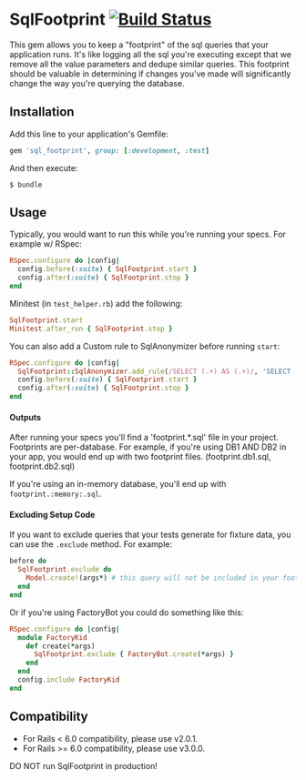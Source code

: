 # SqlFootprint [![Build Status](https://travis-ci.org/covermymeds/sql_footprint.svg?branch=master)](https://travis-ci.org/covermymeds/sql_footprint)

This gem allows you to keep a "footprint" of the sql queries that your application runs.
It's like logging all the sql you're executing except that we remove all the value parameters
and dedupe similar queries. This footprint should be valuable in determining if changes you've
made will significantly change the way you're querying the database.

## Installation

Add this line to your application's Gemfile:

```ruby
gem 'sql_footprint', group: [:development, :test]
```

And then execute:

    $ bundle

## Usage

Typically, you would want to run this while you're running your specs.
For example w/ RSpec:
```ruby
RSpec.configure do |config|
  config.before(:suite) { SqlFootprint.start }
  config.after(:suite) { SqlFootprint.stop }
end
```

Minitest (in `test_helper.rb`) add the following:
```ruby
SqlFootprint.start
Minitest.after_run { SqlFootprint.stop }
```

You can also add a Custom rule to SqlAnonymizer before running `start`:
```ruby
RSpec.configure do |config|
  SqlFootprint::SqlAnonymizer.add_rule(/SELECT (.+) AS (.+)/, 'SELECT [redacted] AS [redacted]')
  config.before(:suite) { SqlFootprint.start }
  config.after(:suite) { SqlFootprint.stop }
end
```

#### Outputs
After running your specs you'll find a 'footprint.*.sql' file in your project.
Footprints are per-database. For example, if you're using DB1 AND DB2 in your app, you would end up with two footprint files. (footprint.db1.sql, footprint.db2.sql)

If you're using an in-memory database, you'll end up with `footprint.:memory:.sql`.

#### Excluding Setup Code

If you want to exclude queries that your tests generate for fixture data, you can use the ```.exclude``` method.  For example:
```ruby
before do
  SqlFootprint.exclude do
    Model.create!(args*) # this query will not be included in your footprint
  end
end
```

Or if you're using FactoryBot you could do something like this:
```ruby
RSpec.configure do |config|
  module FactoryKid
    def create(*args)
      SqlFootprint.exclude { FactoryBot.create(*args) }
    end
  end
  config.include FactoryKid
end
```

## Compatibility
- For Rails < 6.0 compatibility, please use v2.0.1.
- For Rails >= 6.0 compatibility, please use v3.0.0.

DO NOT run SqlFootprint in production!
